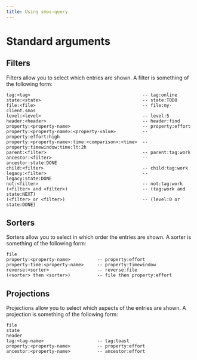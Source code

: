 ```yaml
---
title: Using smos-query
---
```


# Standard arguments

## Filters

Filters allow you to select which entries are shown.
A filter is something of the following form:

``` plain
tag:<tag>                                          -- tag:online
state:<state>                                      -- state:TODO
file:<file>                                        -- file:my-client.smos
level:<level>                                      -- level:5
header:<header>                                    -- header:find
property:<property-name>                           -- property:effort
property:<property-name>:<property-value>          -- property:effort:high
property:<property-name>:time:<comparison>:<time>  -- property:timewindow:time:lt:2h
parent:<filter>                                    -- parent:tag:work
ancestor:<filter>                                  -- ancestor:state:DONE
child:<filter>                                     -- child:tag:work
legacy:<filter>                                    -- legacy:state:DONE
not:<filter>                                       -- not:tag:work
(<filter> and <filter>)                            -- (tag:work and state:NEXT)
(<filter> or <filter>)                             -- (level:0 or state:DONE)
```

## Sorters

Sorters allow you to select in which order the entries are shown.
A sorter is something of the following form:

``` plain
file
property:<property-name>          -- property:effort
property-time:<property-name>     -- property:timewindow
reverse:<sorter>                  -- reverse:file
(<sorter> then <sorter>)          -- file then property:effort
```

## Projections

Projections allow you to select which aspects of the entries are shown.
A projection is something of the following form:

``` plain
file
state
header
tag:<tag-name>                    -- tag:toast
property:<property-name>          -- property:effort
ancestor:<property-name>          -- ancestor:effort
```
